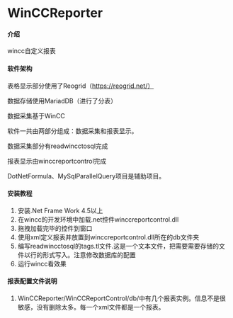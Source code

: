 # WinCCReporter

#### 介绍
wincc自定义报表

#### 软件架构
表格显示部分使用了Reogrid（https://reogrid.net/）

数据存储使用MariadDB（进行了分表）

数据采集基于WinCC

软件一共由两部分组成：数据采集和报表显示。

数据采集部分有readwincctosql完成

报表显示由winccreportcontrol完成

DotNetFormula、MySqlParallelQuery项目是辅助项目。

#### 安装教程

1.  安装.Net Frame Work 4.5以上
2.  在wincc的开发环境中加载.net控件winccreportcontrol.dll
3.  拖拽加载完毕的控件到窗口
4.  使用xml定义报表并放置到winccreportcontrol.dll所在的db文件夹
5.  编写readwincctosql的tags.tl文件.这是一个文本文件，把需要需要存储的文件以行的形式写入。注意修改数据库的配置
5.  运行wincc看效果

#### 报表配置文件说明

1.  WinCCReporter/WinCCReportControl/db/中有几个报表实例。信息不是很敏感，没有删除太多。每一个xml文件都是一个报表。


